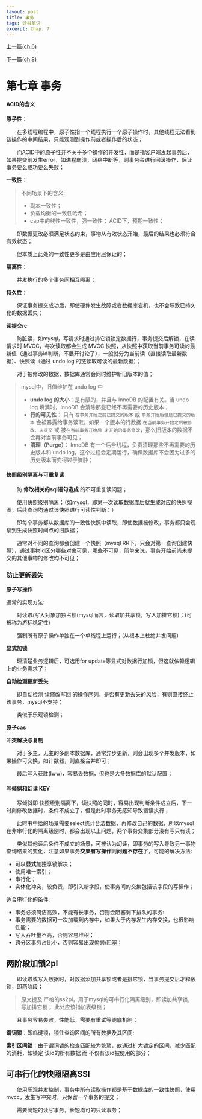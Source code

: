 ```yaml
---
layout: post
title: 事务
tags: 读书笔记
excerpt: Chap. 7
---
```


[上一篇(ch.6)](https://acceleratorssr.github.io/2024/10/26/DDIAch.6.html)

[下一篇(ch.8)]()

# 第七章 事务

#### ACID的含义
**原子性**：

&emsp;&emsp;在多线程编程中，原子性指一个线程执行一个原子操作时，其他线程无法看到该操作的中间结果，只能观测到操作前或者操作后的状态；

&emsp;&emsp;而ACID中的原子性并不关乎多个操作的并发性，而是指客户端发起事务后，如果提交前发生error，如进程崩溃，网络中断等，则事务会进行回滚操作，保证事务要么成功要么失败；

**一致性**：
> 不同场景下的含义:
> - 副本一致性；
> - 负载均衡的一致性哈希；
> - cap中的线性一致性，强一致性；
ACID下，预期一致性；

&emsp;&emsp;即数据更改必须满足状态约束，事物从有效状态开始，最后的结果也必须符合有效状态；

&emsp;&emsp;但本质上此处的一致性更多是由应用层保证的；

**隔离性**：

&emsp;&emsp;并发执行的多个事务间相互隔离；

**持久性**：

&emsp;&emsp;保证事务提交成功后，即使硬件发生故障或者数据库宕机，也不会导致已持久化的数据丢失；

**读提交rc**

&emsp;&emsp;防脏读，如mysql，写请求时通过排它锁锁定数据行，事务提交后解锁，在读请求时 MVCC，每次读取都会生成 MVCC 快照，从快照中获取当前事务可读的最新值（通过事务id判断，不展开讨论了），一般就分为当前读（直接读取最新数据）、快照读（通过 undo log 的链读取可读的最新数据）；

&emsp;&emsp;对于被修改的数据，数据库通常会同时维护新旧版本的值；

> mysql中，旧值维护在 undo log 中
> - **undo log 的大小**：是有限的，并且与 InnoDB 的配置有关。当 undo log 填满时，InnoDB 会清除那些已经不再需要的历史版本；
> - **行的可见性**： 只有 `在事务开始之前已提交的版本` 或 `事务开始后但是已提交的版本` 会被暴露给事务读取。如果一个版本的行数据 `在当前事务开始之后被修改、未提交` 或 被`在当前事务开始后 才开始的事务修改`，那么旧版本的数据不会再对当前事务可见；
> - **清理（Purge）**： InnoDB 有一个后台线程，负责清理那些不再需要的历史版本和 undo log，这个过程会定期运行，确保数据库不会因为过多的历史版本而变得过于臃肿；

#### 快照级别隔离与可重复读
&emsp;&emsp;防 **修改相关的sql语句造成** 的不可重复读问题；

&emsp;&emsp;使用快照级别隔离；（如mysql，即第一次读取数据库后就生成对应的快照视图，后续查询均通过该快照进行可读性判断：）

&emsp;&emsp;即每个事务都从数据库的一致性快照中读取，即使数据被修改，事务都只会观察到生成快照时间点的旧数据；

&emsp;&emsp;通常对不同的查询都会创建一个快照（mysql RR下，只会对第一查询创建快照），通过事物id区分哪些对象可见，哪些不可见，简单来说，事务开始前尚未提交的其他事物的修改均不可见；

### 防止更新丢失
**原子写操作**

通常的实现方法:

&emsp;&emsp;对读取/写入对象加独占锁(mysql而言，读取加共享锁，写入加排它锁)；(可被称为游标稳定性)

&emsp;&emsp;强制所有原子操作单独在一个单线程上运行；(从根本上杜绝并发问题)

**显式加锁**

&emsp;&emsp;理清楚业务逻辑后，可选用for update等显式对数据行加锁，但这就依赖逻辑上的业务需求了；

**自动检测更新丢失**

&emsp;&emsp;即自动检测 读修改写回 的操作序列，是否有更新丢失的风险，有则直接终止该事务，mysql不支持；

&emsp;&emsp;类似于乐观锁检测；

**原子cas**

**冲突解决与复制**

&emsp;&emsp;对于多主，无主的多副本数据库，通常异步更新，则会出现多个并发版本，如果操作可交换，如计数器，则直接合并即可；

&emsp;&emsp;最后写入获胜(lww)，容易丢数据，但也是大多数据库的默认配置；

#### 写倾斜和幻读 KEY
&emsp;&emsp;写倾斜即 快照级别隔离下，读快照的同时，容易出现判断条件成立后，下一时刻修改数据时，条件不成立了，但是此时事务无感知导致错误执行；

&emsp;&emsp;此时书中给的场景需要select统计合法数据，再修改自己的数据，所以mysql在非串行化的隔离级别时，都会出现以上问题，两个事务交集部分没有写只有读；

&emsp;&emsp;类似其他读后条件不成立的场景，可被认为幻读，即事务的写入导致另一事物查询结果的变化，注意如果事务**交集有写操作**则**问题不存在**了，可能的解决方法:
- 可以**显式**加独享锁解决；
- 使用唯一索引；
- 串行化；
- 实体化冲突，较负责，即引入新字段，使事务间的交集包括该字段的写操作；

适合串行化的条件:
- 事务必须简洁高效，不能有长事务，否则会阻塞剩下排队的事务:
- 事务需要的数据可一次加载到内存中，如果大于内存发生内存交换，也很影响性能；
- 写入吞吐量不高，否则容易堆积；
- 跨分区事务占比小，否则容易出现偷懒/阻塞；

## 两阶段加锁2pl
&emsp;&emsp;即读取或写入数据时，对数据添加共享锁或者是排它锁，当事务提交后才释放锁，即两阶段；

> 原文提及:严格的ss2pl，用于mysql的可串行化隔离级别，即读加共享锁，写加排它锁；
> 此处应该指加表级锁；

&emsp;&emsp;且事务容易失败，性能低，需要有重试等兜底机制；

**谓词锁**：即临键锁，锁住查询区间的所有数据及其区间;

**索引区间锁**：由于谓词锁的检查匹配较为繁琐，故通过扩大锁定的区间，减少匹配的消耗，如锁定 该id的所有数据 而 不仅有该id被使用的部分；

## 可串行化的快照隔离SSI
&emsp;&emsp;使用乐观并发控制，事务中所有读取操作都是基于数据库的一致性快照，使用mvcc，发生写冲突时，只保留一个事务的提交；

&emsp;&emsp;需要简短的读写事务，长短均可的只读事务；